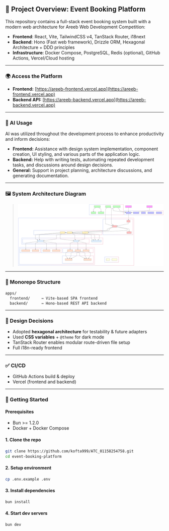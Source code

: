 ## 🧭 Project Overview: Event Booking Platform

This repository contains a full-stack event booking system built with a modern web architecture for Areeb Web Development Competition:

- **Frontend**: React, Vite, TailwindCSS v4, TanStack Router, i18next
- **Backend**: Hono (Fast web framework), Drizzle ORM, Hexagonal Architecture + DDD principles
- **Infrastructure**: Docker Compose, PostgreSQL, Redis (optional), GitHub Actions, Vercel/Cloud hosting

---

### 🌍 Access the Platform

- **Frontend:** [https://areeb-frontend.vercel.app](https://areeb-frontend.vercel.app)
- **Backend API:** [https://areeb-backend.vercel.app](https://areeb-backend.vercel.app)

---

### 🤖 AI Usage

AI was utilized throughout the development process to enhance productivity and inform decisions:

- **Frontend:** Assistance with design system implementation, component creation, UI styling, and various parts of the application logic.
- **Backend:** Help with writing tests, automating repeated development tasks, and discussions around design decisions.
- **General:** Support in project planning, architecture discussions, and generating documentation.

---

### 🖼️ System Architecture Diagram

> ![System Architecture](./docs/architecture.svg)

---

### 📁 Monorepo Structure

```
apps/
  frontend/     → Vite-based SPA frontend
  backend/      → Hono-based REST API backend
```

---

### 🧠 Design Decisions

- Adopted **hexagonal architecture** for testability & future adapters
- Used **CSS variables** + `@theme` for dark mode
- TanStack Router enables modular route-driven file setup
- Full i18n-ready frontend

---

### ✅ CI/CD

- GitHub Actions build & deploy
- Vercel (frontend and backend)

---

### 🚀 Getting Started

#### Prerequisites

- Bun >= 1.2.0
- Docker + Docker Compose

#### 1. Clone the repo

```bash
git clone https://github.com/kofta999/ATC_01158254758.git
cd event-booking-platform
```

#### 2. Setup environment

```bash
cp .env.example .env
```

#### 3. Install dependencies

```bash
bun install
```

#### 4. Start dev servers

```bash
bun dev
```
